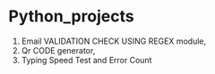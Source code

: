 # Python_projects 
1. Email VALIDATION CHECK USING REGEX module,
2. Qr CODE generator,
3. Typing Speed Test and Error Count